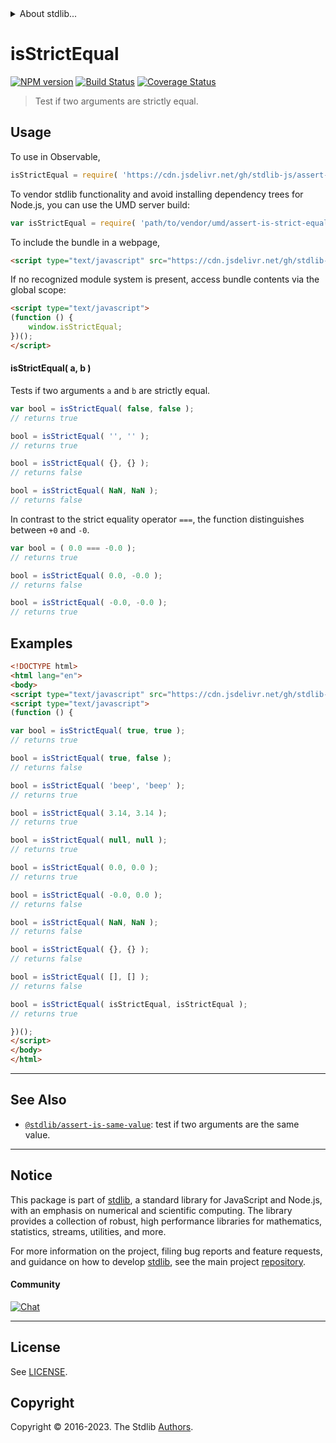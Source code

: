 <!--

@license Apache-2.0

Copyright (c) 2018 The Stdlib Authors.

Licensed under the Apache License, Version 2.0 (the "License");
you may not use this file except in compliance with the License.
You may obtain a copy of the License at

   http://www.apache.org/licenses/LICENSE-2.0

Unless required by applicable law or agreed to in writing, software
distributed under the License is distributed on an "AS IS" BASIS,
WITHOUT WARRANTIES OR CONDITIONS OF ANY KIND, either express or implied.
See the License for the specific language governing permissions and
limitations under the License.

-->


<details>
  <summary>
    About stdlib...
  </summary>
  <p>We believe in a future in which the web is a preferred environment for numerical computation. To help realize this future, we've built stdlib. stdlib is a standard library, with an emphasis on numerical and scientific computation, written in JavaScript (and C) for execution in browsers and in Node.js.</p>
  <p>The library is fully decomposable, being architected in such a way that you can swap out and mix and match APIs and functionality to cater to your exact preferences and use cases.</p>
  <p>When you use stdlib, you can be absolutely certain that you are using the most thorough, rigorous, well-written, studied, documented, tested, measured, and high-quality code out there.</p>
  <p>To join us in bringing numerical computing to the web, get started by checking us out on <a href="https://github.com/stdlib-js/stdlib">GitHub</a>, and please consider <a href="https://opencollective.com/stdlib">financially supporting stdlib</a>. We greatly appreciate your continued support!</p>
</details>

# isStrictEqual

[![NPM version][npm-image]][npm-url] [![Build Status][test-image]][test-url] [![Coverage Status][coverage-image]][coverage-url] <!-- [![dependencies][dependencies-image]][dependencies-url] -->

> Test if two arguments are strictly equal.



<section class="usage">

## Usage

To use in Observable,

```javascript
isStrictEqual = require( 'https://cdn.jsdelivr.net/gh/stdlib-js/assert-is-strict-equal@v0.1.0-umd/browser.js' )
```

To vendor stdlib functionality and avoid installing dependency trees for Node.js, you can use the UMD server build:

```javascript
var isStrictEqual = require( 'path/to/vendor/umd/assert-is-strict-equal/index.js' )
```

To include the bundle in a webpage,

```html
<script type="text/javascript" src="https://cdn.jsdelivr.net/gh/stdlib-js/assert-is-strict-equal@v0.1.0-umd/browser.js"></script>
```

If no recognized module system is present, access bundle contents via the global scope:

```html
<script type="text/javascript">
(function () {
    window.isStrictEqual;
})();
</script>
```

#### isStrictEqual( a, b )

Tests if two arguments `a` and `b` are strictly equal.

```javascript
var bool = isStrictEqual( false, false );
// returns true

bool = isStrictEqual( '', '' );
// returns true

bool = isStrictEqual( {}, {} );
// returns false

bool = isStrictEqual( NaN, NaN );
// returns false
```

In contrast to the strict equality operator `===`, the function distinguishes between `+0` and `-0`.

<!-- eslint-disable no-compare-neg-zero -->

```javascript
var bool = ( 0.0 === -0.0 );
// returns true

bool = isStrictEqual( 0.0, -0.0 );
// returns false

bool = isStrictEqual( -0.0, -0.0 );
// returns true
```

</section>

<!-- /.usage -->

<section class="examples">

## Examples

<!-- eslint no-undef: "error" -->

```html
<!DOCTYPE html>
<html lang="en">
<body>
<script type="text/javascript" src="https://cdn.jsdelivr.net/gh/stdlib-js/assert-is-strict-equal@v0.1.0-umd/browser.js"></script>
<script type="text/javascript">
(function () {

var bool = isStrictEqual( true, true );
// returns true

bool = isStrictEqual( true, false );
// returns false

bool = isStrictEqual( 'beep', 'beep' );
// returns true

bool = isStrictEqual( 3.14, 3.14 );
// returns true

bool = isStrictEqual( null, null );
// returns true

bool = isStrictEqual( 0.0, 0.0 );
// returns true

bool = isStrictEqual( -0.0, 0.0 );
// returns false

bool = isStrictEqual( NaN, NaN );
// returns false

bool = isStrictEqual( {}, {} );
// returns false

bool = isStrictEqual( [], [] );
// returns false

bool = isStrictEqual( isStrictEqual, isStrictEqual );
// returns true

})();
</script>
</body>
</html>
```

</section>

<!-- /.examples -->

<!-- Section for related `stdlib` packages. Do not manually edit this section, as it is automatically populated. -->

<section class="related">

* * *

## See Also

-   <span class="package-name">[`@stdlib/assert-is-same-value`][@stdlib/assert/is-same-value]</span><span class="delimiter">: </span><span class="description">test if two arguments are the same value.</span>

</section>

<!-- /.related -->

<!-- Section for all links. Make sure to keep an empty line after the `section` element and another before the `/section` close. -->


<section class="main-repo" >

* * *

## Notice

This package is part of [stdlib][stdlib], a standard library for JavaScript and Node.js, with an emphasis on numerical and scientific computing. The library provides a collection of robust, high performance libraries for mathematics, statistics, streams, utilities, and more.

For more information on the project, filing bug reports and feature requests, and guidance on how to develop [stdlib][stdlib], see the main project [repository][stdlib].

#### Community

[![Chat][chat-image]][chat-url]

---

## License

See [LICENSE][stdlib-license].


## Copyright

Copyright &copy; 2016-2023. The Stdlib [Authors][stdlib-authors].

</section>

<!-- /.stdlib -->

<!-- Section for all links. Make sure to keep an empty line after the `section` element and another before the `/section` close. -->

<section class="links">

[npm-image]: http://img.shields.io/npm/v/@stdlib/assert-is-strict-equal.svg
[npm-url]: https://npmjs.org/package/@stdlib/assert-is-strict-equal

[test-image]: https://github.com/stdlib-js/assert-is-strict-equal/actions/workflows/test.yml/badge.svg?branch=v0.1.0
[test-url]: https://github.com/stdlib-js/assert-is-strict-equal/actions/workflows/test.yml?query=branch:v0.1.0

[coverage-image]: https://img.shields.io/codecov/c/github/stdlib-js/assert-is-strict-equal/main.svg
[coverage-url]: https://codecov.io/github/stdlib-js/assert-is-strict-equal?branch=main

<!--

[dependencies-image]: https://img.shields.io/david/stdlib-js/assert-is-strict-equal.svg
[dependencies-url]: https://david-dm.org/stdlib-js/assert-is-strict-equal/main

-->

[chat-image]: https://img.shields.io/gitter/room/stdlib-js/stdlib.svg
[chat-url]: https://app.gitter.im/#/room/#stdlib-js_stdlib:gitter.im

[stdlib]: https://github.com/stdlib-js/stdlib

[stdlib-authors]: https://github.com/stdlib-js/stdlib/graphs/contributors

[umd]: https://github.com/umdjs/umd
[es-module]: https://developer.mozilla.org/en-US/docs/Web/JavaScript/Guide/Modules

[deno-url]: https://github.com/stdlib-js/assert-is-strict-equal/tree/deno
[umd-url]: https://github.com/stdlib-js/assert-is-strict-equal/tree/umd
[esm-url]: https://github.com/stdlib-js/assert-is-strict-equal/tree/esm
[branches-url]: https://github.com/stdlib-js/assert-is-strict-equal/blob/main/branches.md

[stdlib-license]: https://raw.githubusercontent.com/stdlib-js/assert-is-strict-equal/main/LICENSE

<!-- <related-links> -->

[@stdlib/assert/is-same-value]: https://github.com/stdlib-js/assert-is-same-value/tree/umd

<!-- </related-links> -->

</section>

<!-- /.links -->
